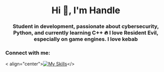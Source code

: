 <h1 align="center">Hi 👋, I'm Handle</h1>
<h3 align="center">Student in development, passionate about cybersecurity, Python, and currently learning C++ 🔥 I love Resident Evil, especially on game engines. I love kebab</h3>

<h3 align="left">Connect with me:</h3>
<p align="left">
</p>

< align="center">[![My Skills](https://skillicons.dev/icons?i=js,html,css,wasm)](https://skillicons.dev)</>
